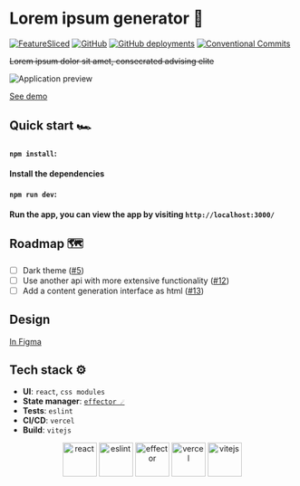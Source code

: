# Lorem ipsum generator 🐠

<!-- Badges -->

[![FeatureSliced](https://img.shields.io/badge/Powered%20by-%F0%9F%8D%B0%20Feature%20Sliced-%235c9cb5)](https://feature-sliced.design/)
[![GitHub](https://img.shields.io/github/license/yesnoruly/loripsum-generator)](https://github.com/yesnoruly/loripsum-generator/blob/master/LICENSE)
[![GitHub deployments](https://img.shields.io/github/deployments/yesnoruly/loripsum-generator/Production?label=vercel&logo=vercel)](https://github.com/yesnoruly/loripsum-generator/deployments/activity_log?environment=Production)
[![Conventional Commits](https://img.shields.io/badge/Conventional%20Commits-1.0.0-yellow.svg)](https://conventionalcommits.org)

<!-- -->

~~Lorem ipsum dolor sit amet, consecrated advising elite~~

![Application preview](https://user-images.githubusercontent.com/64963734/141689810-545f5bcc-d55f-4166-ba30-a8e6cd0eeaf2.gif)

[See demo](https://loripsum-generator.vercel.app)

## Quick start 🏎️

#### `npm install`:

**Install the dependencies**

#### `npm run dev`:

**Run the app, you can view the app by visiting `http://localhost:3000/`**

## Roadmap 🗺️

- [ ] Dark theme ([#5](https://github.com/yesnoruly/loripsum-generator/issues/5))
- [ ] Use another api with more extensive
  functionality ([#12](https://github.com/yesnoruly/loripsum-generator/issues/12))
- [ ] Add a content generation interface as html ([#13](https://github.com/yesnoruly/loripsum-generator/issues/13))

## Design

[In Figma](https://www.figma.com/file/fm6hLuN9CSoN302u5YYXJl/Lorem-ipsum-generator?node-id=0%3A1)

## Tech stack ⚙️

- **UI**: `react`, `css modules`
- **State manager**: [`effector ☄`](https://effector.dev)
- **Tests**: `eslint`
- **CI/CD**: `vercel`
- **Build**: `vitejs`

<div align="center">
  <img title="react" alt="react" height=60 src="https://cdn.auth0.com/blog/react-js/react.png"/>
  <img title="eslint (Super linting from @martis-git)" alt="eslint" height=60 src="https://d33wubrfki0l68.cloudfront.net/204482ca413433c80cd14fe369e2181dd97a2a40/092e2/assets/img/logo.svg"/>
  <img title="Effector, the state manager" alt="effector" height=60 src="https://user-images.githubusercontent.com/64963734/142739108-1cfe5eb5-aa8f-4b05-bbad-11e3a3095591.jpg"/>
  <img title="Vercel" alt="vercel" height=60 src="https://cardify.vercel.app/api/badges?border=false&borderColor=%23ddd&borderWidth=2&iconColor=&icons=vercel&preset=default&shadow=false&width=60"/>
  <img title="Vitejs" alt="vitejs" height=60 src="https://user-images.githubusercontent.com/64963734/142739293-6deca66b-d45e-4953-b75c-ff8c32605b65.png"/>
</div>
